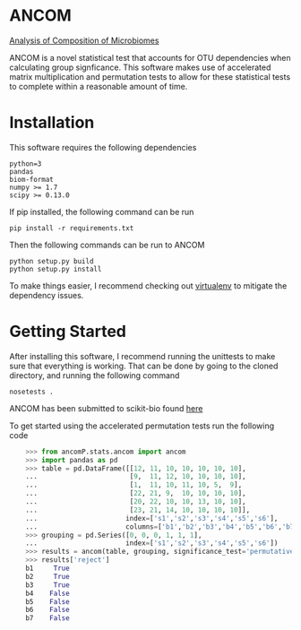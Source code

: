ANCOM
=====

[Analysis of Composition of Microbiomes](http://www.microbecolhealthdis.net/index.php/mehd/article/view/27663%20)

ANCOM is a novel statistical test that accounts for OTU dependencies when calculating group signficance.
This software makes use of accelerated matrix multiplication and permutation tests to
allow for these statistical tests to complete within a reasonable amount of time.


Installation
============
This software requires the following dependencies
```
python=3
pandas
biom-format
numpy >= 1.7
scipy >= 0.13.0
```

If pip installed, the following command can be run
```
pip install -r requirements.txt
```
Then the following commands can be run to ANCOM
```
python setup.py build
python setup.py install
```
To make things easier, I recommend checking out [virtualenv](https://virtualenv.readthedocs.org/en/latest/)
to mitigate the dependency issues.

Getting Started
===============
After installing this software, I recommend running the unittests to make sure that everything is working.
That can be done by going to the cloned directory, and running the following command

```
nosetests .
```
ANCOM has been submitted to scikit-bio found [here](http://scikit-bio.org/docs/0.4.2/generated/generated/skbio.stats.composition.ancom.html#skbio.stats.composition.ancom)

To get started using the accelerated permutation tests run the following code
```python
    >>> from ancomP.stats.ancom import ancom
    >>> import pandas as pd
    >>> table = pd.DataFrame([[12, 11, 10, 10, 10, 10, 10],
    ...                       [9,  11, 12, 10, 10, 10, 10],
    ...                       [1,  11, 10, 11, 10, 5,  9],
    ...                       [22, 21, 9,  10, 10, 10, 10],
    ...                       [20, 22, 10, 10, 13, 10, 10],
    ...                       [23, 21, 14, 10, 10, 10, 10]],
    ...                      index=['s1','s2','s3','s4','s5','s6'],
    ...                      columns=['b1','b2','b3','b4','b5','b6','b7'])
    >>> grouping = pd.Series([0, 0, 0, 1, 1, 1],
    ...                      index=['s1','s2','s3','s4','s5','s6'])
    >>> results = ancom(table, grouping, significance_test='permutative-anova', permutations=100)
    >>> results['reject']
    b1     True
    b2     True
    b3     True
    b4    False
    b5    False
    b6    False
    b7    False
```
